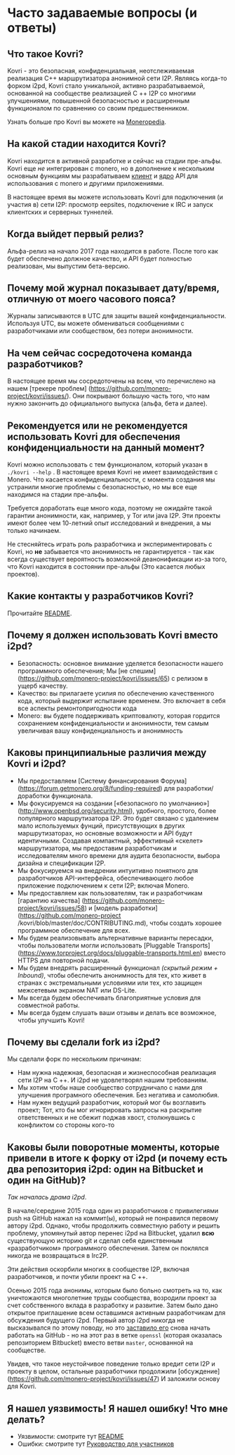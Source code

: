 # Часто задаваемые вопросы (и ответы)

## Что такое Kovri?
Kovri - это безопасная, конфиденциальная, неотслеживаемая реализация C++ маршрутизатора анонимной сети I2P. Являясь когда-то форком i2pd, Kovri стало уникальной, активно разрабатываемой, основанной на сообществе реализацией C ++ I2P со многими улучшениями, повышенной безопасностью и расширенным функционалом по сравнению со своим предшественником.

Узнать больше про Kovri вы можете на [Moneropedia](https://getmonero.org/knowledge-base/moneropedia/kovri).

## На какой стадии находится Kovri?
Kovri находится в активной разработке и сейчас на стадии пре-альфы. Kovri еще *не* интегрирован с monero, но в дополнение к нескольким основным функциям мы разрабатываем [клиент](https://github.com/monero-project/kovri/issues/351) и [ядро](https://github.com/monero-project/kovri/issues/350) API для использования с monero и другими приложениями.

В настоящее время вы можете использовать Kovri для подключения (и участия в) сети I2P: просмотр eepsites, подключение к IRC и запуск клиентских и серверных туннелей.

## Когда выйдет первый релиз?
Альфа-релиз на начало 2017 года находится в работе. После того как будет обеспечено должное качество, и API будет полностью реализован, мы выпустим бета-версию.

## Почему мой журнал показывает дату/время, отличную от моего часового пояса?
Журналы записываются в UTC для защиты вашей конфиденциальности. Используя UTC, вы можете обмениваться сообщениями с разработчиками или сообществом, без потери анонимности.

## На чем сейчас сосредоточена команда разработчиков?
В настоящее время мы сосредоточены на всем, что перечислено на нашем [трекере проблем] (https://github.com/monero-project/kovri/issues/). Они покрывают большую часть того, что нам нужно закончить до официального выпуска (альфа, бета и далее).

##  Рекомендуется или не рекомендуется использовать Kovri для обеспечения конфиденциальности на данный момент?
Kovri можно использовать с тем функционалом, который указан в ```./kovri --help``` . В настоящее время Kovri не имеет взаимодействия с Monero. Что касается конфиденциальности, с момента создания мы устранили многие проблемы с безопасностью, но мы все еще находимся на стадии пре-альфы.

Требуется доработать еще много кода, поэтому не ожидайте такой гарантии анонимности, как, например, у Tor или java I2P. Эти проекты имеют более чем 10-летний опыт исследований и внедрения, а мы только начинаем.

Не стесняйтесь играть роль разработчика и экспериментировать с Kovri, но **не** забывается что анонимность не гарантируется - так как всегда существует вероятность возможной деанонификации из-за того, что Kovri находится в состоянии пре-альфы (Это касается любых проектов).

##  Какие контакты у разработчиков Kovri?
Прочитайте [README](https://github.com/monero-project/kovri/blob/master/README.md).

## Почему я должен использовать Kovri вместо i2pd?

- Безопасность: основное внимание уделяется безопасности нашего программного обеспечения; Мы [не спешим] (https://github.com/monero-project/kovri/issues/65) с релизом в ущерб качеству.
- Качество: вы прилагаете усилия по обеспечению качественного кода, который выдержит испытание временем. Это включает в себя все аспекты ремонтопригодности кода
- Monero: вы будете поддерживать криптовалюту, которая гордится сохранением конфиденциальности и анонимности, тем самым увеличивая вашу конфиденциальность и анонимность

## Каковы принципиальные различия между Kovri и i2pd?

- Мы предоставляем [Систему финансирования Форума] (https://forum.getmonero.org/8/funding-required) для разработки/доработки функционала.
- Мы фокусируемся на создании [«безопасного по умолчанию»] (http://www.openbsd.org/security.html), удобного, простого, более популярного маршрутизатора I2P. Это будет связано с удалением мало используемых фунций, присутствующих в других маршрутизаторах, но основные возможности и API будут идентичными. Создавая компактный, эффективный «скелет» маршрутизатора, мы предоставим разработчикам и исследователям много времени для аудита безопасности, выбора дизайна и спецификации I2P.
- Мы фокусируемся на внедрении интуитивно понятного для разработчиков API-интерфейса, обеспечивающего любое приложение подключением к сети I2P; включая Monero.
- Мы предоставляем как пользователям, так и разработчикам [гарантию качества] (https://github.com/monero-project/kovri/issues/58) и [модель разработки] (https://github.com/monero-project /kovri/blob/master/doc/CONTRIBUTING.md), чтобы создать хорошее программное обеспечение для всех.
- Мы будем реализовывать альтернативные варианты пересадки, чтобы пользователи могли использовать [Pluggable Transports] (https://www.torproject.org/docs/pluggable-transports.html.en) вместо HTTPS для повторной подачи.
- Мы будем внедрять расширенный функционал *(скрытый режим + Inbound)*, чтобы обеспечить анонимность для тех, кто живет в странах с экстремальными условиями или тех, кто защищен межсетевым экраном NAT или DS-Lite.
- Мы всегда будем обеспечивать благоприятные условия для совместной работы.
- Мы всегда будем слушать ваши отзывы и делать все возможное, чтобы улучшить Kovri!


## Почему вы сделали fork из i2pd?

Мы сделали форк по нескольким причинам:

- Нам нужна надежная, безопасная и жизнеспособная реализация сети I2P на C ++. И i2pd не удовлетворял нашим требованиям.
- Мы хотим чтобы наше сообщество сотрудничало с нами для улучшения програмного обеспечения. Без негатива и самолюбия.
- Нам нужен ведущий разработчик, который мог бы возглавить проект; Тот, кто бы мог игнорировать запросы на раскрытие ответственных и не сбежит поджав хвост, столкнувшись с конфликтом со стороны кого-то

## Каковы были поворотные моменты, которые привели в итоге к форку от i2pd (и почему есть два репозитория i2pd: один на Bitbucket и один на GitHub)?

*Так началась драма i2pd*.

В начале/середине 2015 года один из разработчиков с привилегиями push на GitHub нажал на коммит(ы), который не понравился первому автору i2pd. Однако, чтобы продолжить совместную работу и решить проблему, упомянутый автор перенес i2pd на Bitbucket, удалил **всю** существующую историю git и сделал себя единственным «разработчиком» программного обеспечения. Затем он поклялся никогда не возвращаться в Irc2P.

Эти действия оскорбили многих в сообществе I2P, включая разработчиков, и почти убили проект на C ++.

Осенью 2015 года анонимы, которым было больно смотреть на то, как уничтожаются многолетние труды сообщества, возродили проект за счет собственного вклада в разработку и развитие. Затем было дано открытое приглашение всем оставшимся активным разработчикам для обсуждения будущего i2pd. Первый автор i2pd никогда не высказывался по этому поводу, но это [заставило его](https://github.com/PurpleI2P/i2pd/issues/279) снова начать работать на GitHub - но на этот раз в ветке ```openssl``` (которая оказалась репозиторием Bitbucket) вместо ветви ```master```, основанной на сообществе.

Увидев, что такое неустойчивое поведение только вредит сети I2P и проекту в целом, остальные разработчики продолжили [обсуждение] (https://github.com/monero-project/kovri/issues/47) И заложили основу для Kovri.

## Я нашел уязвимость! Я нашел ошибку! Что мне делать?
- Уязвимости: смотрите тут [README](https://github.com/monero-project/kovri/blob/master/README.md)
- Ошибки: смотрите тут [Руководство для участников](https://github.com/monero-project/kovri/blob/master/doc/CONTRIBUTING.md)
